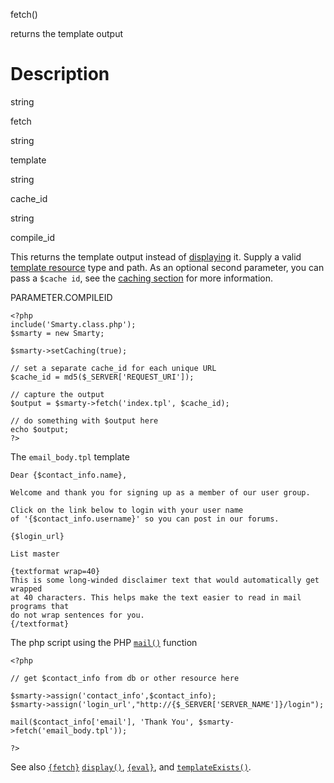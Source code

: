 fetch()

returns the template output

Description
===========

string

fetch

string

template

string

cache\_id

string

compile\_id

This returns the template output instead of [displaying](#api.display)
it. Supply a valid [template resource](#resources) type and path. As an
optional second parameter, you can pass a `$cache id`, see the [caching
section](#caching) for more information.

PARAMETER.COMPILEID


    <?php
    include('Smarty.class.php');
    $smarty = new Smarty;

    $smarty->setCaching(true);

    // set a separate cache_id for each unique URL
    $cache_id = md5($_SERVER['REQUEST_URI']);

    // capture the output
    $output = $smarty->fetch('index.tpl', $cache_id);

    // do something with $output here
    echo $output;
    ?>

        

The `email_body.tpl` template


    Dear {$contact_info.name},

    Welcome and thank you for signing up as a member of our user group.

    Click on the link below to login with your user name
    of '{$contact_info.username}' so you can post in our forums.

    {$login_url}

    List master

    {textformat wrap=40}
    This is some long-winded disclaimer text that would automatically get wrapped
    at 40 characters. This helps make the text easier to read in mail programs that
    do not wrap sentences for you.
    {/textformat}

        

The php script using the PHP [`mail()`](&url.php-manual;function.mail)
function


    <?php

    // get $contact_info from db or other resource here

    $smarty->assign('contact_info',$contact_info);
    $smarty->assign('login_url',"http://{$_SERVER['SERVER_NAME']}/login");

    mail($contact_info['email'], 'Thank You', $smarty->fetch('email_body.tpl'));

    ?>

        

See also [`{fetch}`](#language.function.fetch)
[`display()`](#api.display), [`{eval}`](#language.function.eval), and
[`templateExists()`](#api.template.exists).
